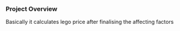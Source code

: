 ### Project Overview

 Basically  it calculates lego price after finalising the affecting factors


